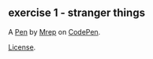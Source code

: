 exercise 1 - stranger things
----------------------------


A [Pen](https://codepen.io/Yarata/pen/bGpRebN) by [Mrep](https://codepen.io/Yarata) on [CodePen](https://codepen.io).

[License](https://codepen.io/Yarata/pen/bGpRebN/license).